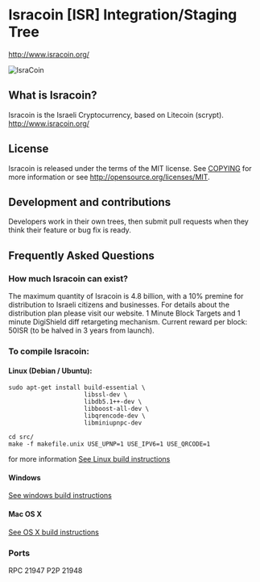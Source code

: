 # Isracoin [ISR] Integration/Staging Tree
http://www.isracoin.org/

![IsraCoin](http://static.tumblr.com/bgodquo/Su9n2vc6h/cf6ac5_b7076162a3ad42df8fa31b56702c0bf5.png_srz_p_280_280_75_22_0.50_1.20_0.png)

## What is Isracoin?
Isracoin is the Israeli Cryptocurrency, based on Litecoin (scrypt).
http://www.isracoin.org/

## License
Isracoin is released under the terms of the MIT license. See [COPYING](COPYING)
for more information or see http://opensource.org/licenses/MIT.

## Development and contributions
Developers work in their own trees, then submit pull requests when they think
their feature or bug fix is ready.

## Frequently Asked Questions

### How much Isracoin can exist?
The maximum quantity of Isracoin is 4.8 billion, with a 10% premine for distribution to Israeli citizens and businesses.
For details about the distribution plan please visit our website.
1 Minute Block Targets and 1 minute DigiShield diff retargeting mechanism.
Current reward per block: 50ISR  (to be halved in 3 years from launch).

### To compile Isracoin:

#### Linux (Debian / Ubuntu):

    sudo apt-get install build-essential \
                         libssl-dev \
                         libdb5.1++-dev \
                         libboost-all-dev \
                         libqrencode-dev \
                         libminiupnpc-dev

    cd src/
    make -f makefile.unix USE_UPNP=1 USE_IPV6=1 USE_QRCODE=1

for more information [See Linux build instructions](doc/build-unix.md)

#### Windows
[See windows build instructions](doc/build-msw.mdd)

#### Mac OS X
[See OS X build instructions](doc/build-osx.md)

### Ports
RPC 21947
P2P 21948


